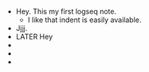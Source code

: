 - Hey. This my first logseq note.
	- I like that indent is easily available.
- Jjjj.
- LATER Hey
-
-
-